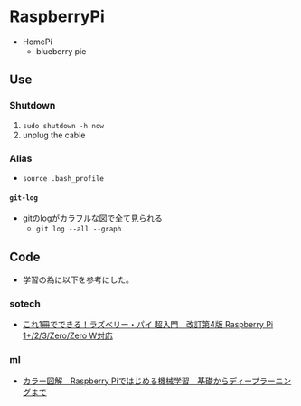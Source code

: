 # RaspberryPi
  - HomePi
    - blueberry pie

## Use
### Shutdown
  1. `sudo shutdown -h now`
  2. unplug the cable

### Alias
  - `source .bash_profile`
#### `git-log`
  - gitのlogがカラフルな図で全て見られる
    - `git log --all --graph`

## Code
  - 学習の為に以下を参考にした。

### sotech
  - [これ1冊でできる！ラズベリー・パイ 超入門　改訂第4版 Raspberry Pi 1+/2/3/Zero/Zero W対応](http://www.sotechsha.co.jp/pc/html/1172.htm)

### ml
  -  [カラー図解　Raspberry Piではじめる機械学習　基礎からディープラーニングまで](http://bookclub.kodansha.co.jp/product?isbn=9784065020524)